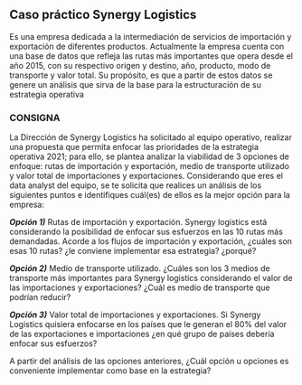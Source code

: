## **Caso práctico Synergy Logistics**

Es una empresa dedicada a la intermediación de servicios de importación y exportación de diferentes productos. Actualmente la empresa 
cuenta con una base de datos que refleja las rutas más importantes que opera desde el año 2015, con su respectivo origen y destino, año, producto, modo de 
transporte y valor total. Su propósito, es que a partir de estos datos se genere un análisis que sirva de la base para la estructuración de su estrategia operativa

### CONSIGNA
La Dirección de Synergy Logistics ha solicitado al equipo operativo, realizar una propuesta que permita enfocar las prioridades de la estrategia operativa 2021; para 
ello, se plantea analizar la viabilidad de 3 opciones de enfoque: rutas de importación y exportación, medio de transporte utilizado y valor total de importaciones y 
exportaciones. Considerando que eres el data analyst del equipo, se te solicita que realices un análisis de los siguientes puntos e identifiques cuál(es) de ellos es la 
mejor opción para la empresa:

***Opción 1)*** Rutas de importación y exportación. Synergy logistics está considerando la posibilidad de enfocar sus esfuerzos en las 10 rutas más 
demandadas. Acorde a los flujos de importación y exportación, ¿cuáles son esas 10 rutas? ¿le conviene implementar esa estrategia? ¿porqué? 

***Opción 2)*** Medio de transporte utilizado. ¿Cuáles son los 3 medios de transporte más importantes para Synergy logistics considerando el valor de las 
importaciones y exportaciones? ¿Cuál es medio de transporte que podrían reducir? 

***Opción 3)*** Valor total de importaciones y exportaciones. Si Synergy Logistics quisiera enfocarse en los países que le generan el 80% del valor de las 
exportaciones e importaciones ¿en qué grupo de países debería enfocar sus esfuerzos?

A partir del análisis de las opciones anteriores, ¿Cuál opción u opciones es conveniente implementar como base en la estrategia? 


